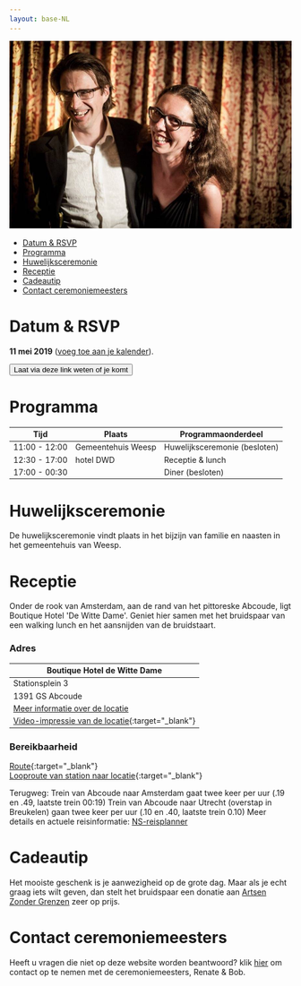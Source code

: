 ```yaml
---
layout: base-NL
---
```


![Tosja en Richard](/images/tr.jpg "Tosja and Richard")

- [Datum & RSVP](#datum-en--rsvp)
- [Programma](#programma)
- [Huwelijksceremonie](#huwelijksceremonie)
- [Receptie](#receptie)
- [Cadeautip](#cadeautip)
- [Contact ceremoniemeesters](#contact-ceremoniemeesters)

# Datum & RSVP

**11 mei 2019** ([voeg toe aan je kalender](/Tosja_and_Richards_Wedding.ics)).

<button onclick="showMailingPopUp(); return false;">Laat via deze link weten of je komt</button>

# Programma

| Tijd          | Plaats             | Programmaonderdeel |
| ------------- | ------------------ | -------- |
| 11:00 - 12:00 | Gemeentehuis Weesp | Huwelijksceremonie (besloten) |
| 12:30 - 17:00 | hotel DWD          | Receptie & lunch    |
| 17:00 - 00:30 |                    | Diner (besloten)  |

# Huwelijksceremonie

De huwelijksceremonie vindt plaats in het bijzijn van familie en naasten in het gemeentehuis van Weesp.

# Receptie

Onder de rook van Amsterdam, aan de rand van het pittoreske Abcoude, ligt Boutique Hotel 'De Witte Dame'. Geniet hier samen met het bruidspaar van een walking lunch en het aansnijden van de bruidstaart.  


### Adres

| Boutique Hotel de Witte Dame |
| --------------- |
| Stationsplein 3 |
| 1391 GS Abcoude |
| [Meer informatie over de locatie](https://www.hoteldwd.nl/) |
| [Video-impressie van de locatie](https://www.youtube.com/watch?v=VY-d1Dv2fbo){:target="_blank"} |

### Bereikbaarheid
[Route](https://www.hoteldwd.nl/contact/){:target="_blank"}  
[Looproute van station naar locatie](https://www.google.com/maps/dir/Abcoude,+1391+JN+Abcoude/Boutique+Hotel+De+Witte+Dame,+Stationsplein,+Abcoude/@52.2760939,4.9754859,16z/data=!4m14!4m13!1m5!1m1!1s0x47c60c963dffff1d:0xd03b887b870755c8!2m2!1d4.9771355!2d52.2788817!1m5!1m1!1s0x47c60cbf25087fb3:0xcf7673dbed8398e3!2m2!1d4.981589!2d52.273035!3e2){:target="_blank"}  

Terugweg:
Trein van Abcoude naar Amsterdam gaat twee keer per uur (.19 en .49, laatste trein 00:19)
Trein van Abcoude naar Utrecht (overstap in Breukelen) gaan twee keer per uur (.10 en .40, laatste trein 0.10) 
Meer details en actuele reisinformatie: [NS-reisplanner](https://www.ns.nl/reisplanner#/)

# Cadeautip

Het mooiste geschenk is je aanwezigheid op de grote dag. Maar als je echt graag iets wilt geven, dan stelt het bruidspaar een donatie aan [Artsen Zonder Grenzen](https://form.artsenzondergrenzen.nl/doe-een-gift?gclid=EAIaIQobChMIm77c9dTv3gIVUOh3Ch3ofwBvEAAYASAAEgJGfPD_BwE) zeer op prijs.


# Contact ceremoniemeesters

Heeft u vragen die niet op deze website worden beantwoord? klik [hier](mailto:wedding@tosja-richard.com) om contact op te nemen met de ceremoniemeesters, Renate & Bob.
